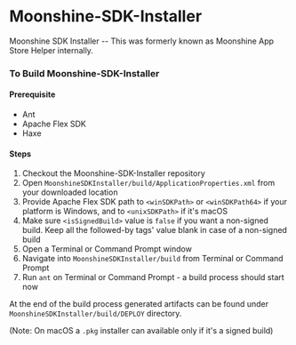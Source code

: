 # Moonshine-SDK-Installer
Moonshine SDK Installer -- This was formerly known as Moonshine App Store Helper internally.

### To Build Moonshine-SDK-Installer

#### Prerequisite
- Ant
- Apache Flex SDK
- Haxe

#### Steps

1. Checkout the Moonshine-SDK-Installer repository
2. Open `MoonshineSDKInstaller/build/ApplicationProperties.xml` from your downloaded location
3. Provide Apache Flex SDK path to `<winSDKPath>` or `<winSDKPath64>` if your platform is Windows, and to `<unixSDKPath>` if it's macOS
4. Make sure `<isSignedBuild>` value is `false` if you want a non-signed build. Keep all the followed-by tags' value blank in case of a non-signed build
5. Open a Terminal or Command Prompt window
6. Navigate into `MoonshineSDKInstaller/build` from Terminal or Command Prompt
7. Run `ant` on Terminal or Command Prompt - a build process should start now

At the end of the build process generated artifacts can be found under `MoonshineSDKInstaller/build/DEPLOY` directory.

(Note: On macOS a `.pkg` installer can available only if it's a signed build)
